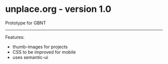 # unplace.org - version 1.0
Prototype for GBNT

----
Features:
- thumb-images for projects
- CSS to be improved for mobile
- uses semantic-ui
